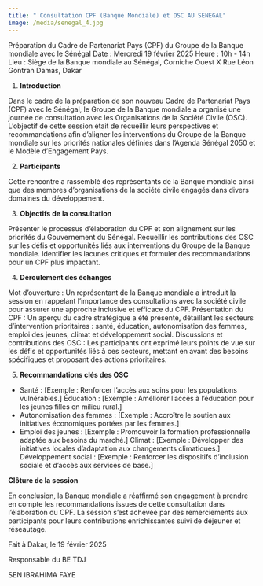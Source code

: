 ```yaml
---
title: " Consultation CPF (Banque Mondiale) et OSC AU SENEGAL"
image: /media/senegal_4.jpg
---
```

Préparation du Cadre de Partenariat Pays (CPF) du Groupe de la Banque mondiale avec le Sénégal
Date : Mercredi 19 février 2025 Heure : 10h - 14h Lieu : Siège de la Banque mondiale au Sénégal, Corniche Ouest X Rue Léon Gontran Damas, Dakar

1. **Introduction** 

Dans le cadre de la préparation de son nouveau Cadre de Partenariat Pays (CPF) avec le Sénégal, le Groupe de la Banque mondiale a organisé une journée de consultation avec les Organisations de la Société Civile (OSC). L’objectif de cette session était de recueillir leurs perspectives et recommandations afin d’aligner les interventions du Groupe de la Banque mondiale sur les priorités nationales définies dans l’Agenda Sénégal 2050 et le Modèle d’Engagement Pays.

2. **Participants** 

Cette rencontre a rassemblé des représentants de la Banque mondiale ainsi que des membres d’organisations de la société civile engagés dans divers domaines du développement.

3. **Objectifs de la consultation** 

Présenter le processus d’élaboration du CPF et son alignement sur les priorités du Gouvernement du Sénégal. Recueillir les contributions des OSC sur les défis et opportunités liés aux interventions du Groupe de la Banque mondiale. Identifier les lacunes critiques et formuler des recommandations pour un CPF plus impactant.

4. **Déroulement des échanges** 

Mot d’ouverture : Un représentant de la Banque mondiale a introduit la session en rappelant l’importance des consultations avec la société civile pour assurer une approche inclusive et efficace du CPF. Présentation du CPF : Un aperçu du cadre stratégique a été présenté, détaillant les secteurs d’intervention prioritaires : santé, éducation, autonomisation des femmes, emploi des jeunes, climat et développement social. Discussions et contributions des OSC : Les participants ont exprimé leurs points de vue sur les défis et opportunités liés à ces secteurs, mettant en avant des besoins spécifiques et proposant des actions prioritaires.

5. **Recommandations clés des OSC** 

* Santé : \[Exemple : Renforcer l’accès aux soins pour les populations vulnérables.] Éducation : \[Exemple : Améliorer l’accès à l’éducation pour les jeunes filles en milieu rural.] 
* Autonomisation des femmes : \[Exemple : Accroître le soutien aux initiatives économiques portées par les femmes.] 
* Emploi des jeunes : \[Exemple : Promouvoir la formation professionnelle adaptée aux besoins du marché.] Climat : \[Exemple : Développer des initiatives locales d’adaptation aux changements climatiques.] Développement social : \[Exemple : Renforcer les dispositifs d’inclusion sociale et d’accès aux services de base.]



**Clôture de la session** 


En conclusion, la Banque mondiale a réaffirmé son engagement à prendre en compte les recommandations issues de cette consultation dans l’élaboration du CPF. La session s’est achevée par des remerciements aux participants pour leurs contributions enrichissantes suivi de déjeuner et réseautage.

Fait à Dakar, le 19 février 2025 

Responsable du BE TDJ

SEN IBRAHIMA FAYE